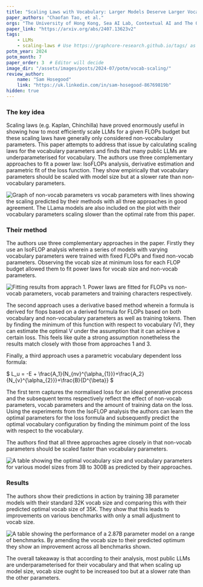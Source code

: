 ```yaml
---
title: "Scaling Laws with Vocabulary: Larger Models Deserve Larger Vocabularies"
paper_authors: "Chaofan Tao, et al."
orgs: "The University of Hong Kong, Sea AI Lab, Contextual AI and The Ohio State University"
paper_link: "https://arxiv.org/abs/2407.13623v2"
tags:
    - LLMs
    - scaling-laws # Use https://graphcore-research.github.io/tags/ as reference
potm_year: 2024
potm_month: 7
paper_order: 3  # Editor will decide
image_dir: "/assets/images/posts/2024-07/potm/vocab-scaling/"
review_author:
    name: "Sam Hosegood"
    link: "https://uk.linkedin.com/in/sam-hosegood-86769819b"
hidden: true
---
```


### The key idea

Scaling laws (e.g. Kaplan, Chinchilla) have proved enormously useful in showing how to most efficiently scale LLMs for a given FLOPs budget but these scaling laws have generally only considered non-vocabulary parameters. This paper attempts to address that issue by calculating scaling laws for the vocabulary parameters and finds that many public LLMs are underparameterised for vocabulary. The authors use three complementary approaches to fit a power law: IsoFLOPs analysis, derivative estimation and parametric fit of the loss function. They show empirically that vocabulary parameters should be scaled with model size but at a slower rate than non-vocabulary parameters.

<img src="{{ page.image_dir | append: 'figure_1.png' | relative_url }}" alt="Graph of non-vocab parameters vs vocab parameters with lines showing the scaling predicted by their methods with all three approaches in good agreement. The LLama models are also included on the plot with their vocabulary parameters scaling slower than the optimal rate from this paper.">


### Their method

The authors use three complementary approaches in the paper. Firstly they use an IsoFLOP analysis wherein a series of models with varying vocabulary parameters were trained with fixed FLOPs and fixed non-vocab parameters. Observing the vocab size at minimum loss for each FLOP budget allowed them to fit power laws for vocab size and non-vocab parameters. 

<img src="{{ page.image_dir | append: 'approach_1.png' | relative_url }}" alt="Fitting results from apprach 1. Power laws are fitted for FLOPs vs non-vocab parameters, vocab parameters and training characters respectively.">

The second approach uses a derivative based method wherein a formula is derived for flops based on a derived formula for FLOPs based on both vocabulary and non-vocabulary parameters as well as training tokens. Then by finding the minimum of this function with respect to vocabulary (V), they can estimate the optimal V under the assumption that it can achieve a certain loss. This feels like quite a strong assumption nonetheless the results match closely with those from approaches 1 and 3. 

Finally, a third approach uses a parametric vocabulary dependent loss formula: 

$ L_u = -E + \frac{A_1}{N_{nv}^{\alpha_{1}}}+\frac{A_2}{N_{v}^{\alpha_{2}}}+\frac{B}{D^{\beta}} $

The first term captures the normalised loss for an ideal generative process and the subsequent terms respectively reflect the effect of non-vocab parameters, vocab parameters and the amount of training data on the loss. Using the experiments from the IsoFLOP analysis the authors can learn the optimal parameters for the loss formula and subsequently predict the optimal vocabulary configuration by finding the minimum point of the loss with respect to the vocabulary. 

The authors find that all three approaches agree closely in that non-vocab parameters should be scaled faster than vocabulary parameters. 

<img src="{{ page.image_dir | append: 'table_1.png' | relative_url }}" alt="A table showing the optimal vocabulary size and vocabulary parameters for various model sizes from 3B to 300B as predicted by their approaches.">

### Results

The authors show their predictions in action by training 3B parameter models with their standard 32K vocab size and comparing this with their predicted optimal vocab size of 35K. They show that this leads to improvements on various benchmarks with only a small adjustment to vocab size.

<img src="{{ page.image_dir | append: 'table_2.png' | relative_url }}" alt="A table showing the performance of a 2.87B parameter model on a range of benchmarks. By amending the vocab size to their predicted optimum they show an improvement across all benchmarks shown.">

The overall takeaway is that according to their analysis, most public LLMs are underparameterised for their vocabulary and that when scaling up model size, vocab size ought to be increased too but at a slower rate than the other parameters. 


